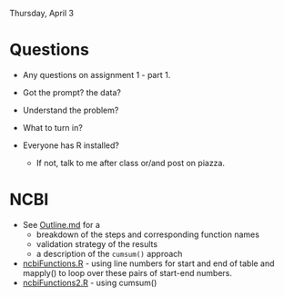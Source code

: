 Thursday, April 3

# Questions

+ Any questions on assignment 1 - part 1.

+ Got the prompt? the data?
+ Understand the problem?
+ What to turn in?

+ Everyone has R installed?
   + If not, talk to me after class or/and post on piazza.



# NCBI

+ See [Outline.md](Outline.md) for a 
   + breakdown of the steps  and corresponding function names
   + validation strategy of the results
   + a description of the `cumsum()` approach
+ [ncbiFunctions.R](ncbiFunctions.R) - using line numbers for start and end of table and mapply() to
    loop over these pairs of start-end numbers.
+ [ncbiFunctions2.R](ncbiFunctions2.R) - using cumsum()
